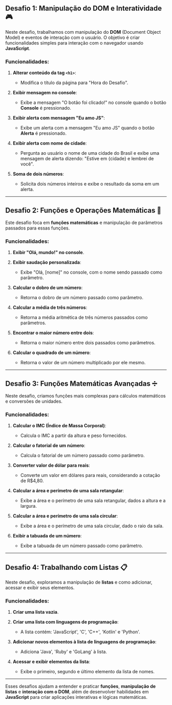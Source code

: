 ## Desafio 1: Manipulação do DOM e Interatividade 🎮

Neste desafio, trabalhamos com manipulação do **DOM** (Document Object Model) e eventos de interação com o usuário. O objetivo é criar funcionalidades simples para interação com o navegador usando **JavaScript**.

### Funcionalidades:
1. **Alterar conteúdo da tag `<h1>`**:
   - Modifica o título da página para "Hora do Desafio".

2. **Exibir mensagem no console**:
   - Exibe a mensagem "O botão foi clicado!" no console quando o botão **Console** é pressionado.

3. **Exibir alerta com mensagem "Eu amo JS"**:
   - Exibe um alerta com a mensagem "Eu amo JS" quando o botão **Alerta** é pressionado.

4. **Exibir alerta com nome de cidade**:
   - Pergunta ao usuário o nome de uma cidade do Brasil e exibe uma mensagem de alerta dizendo: "Estive em {cidade} e lembrei de você".

5. **Soma de dois números**:
   - Solicita dois números inteiros e exibe o resultado da soma em um alerta.

---

## Desafio 2: Funções e Operações Matemáticas 🔢

Este desafio foca em **funções matemáticas** e manipulação de parâmetros passados para essas funções.

### Funcionalidades:
1. **Exibir "Olá, mundo!" no console**.
2. **Exibir saudação personalizada**:
   - Exibe "Olá, [nome]" no console, com o nome sendo passado como parâmetro.

3. **Calcular o dobro de um número**:
   - Retorna o dobro de um número passado como parâmetro.

4. **Calcular a média de três números**:
   - Retorna a média aritmética de três números passados como parâmetros.

5. **Encontrar o maior número entre dois**:
   - Retorna o maior número entre dois passados como parâmetros.

6. **Calcular o quadrado de um número**:
   - Retorna o valor de um número multiplicado por ele mesmo.

---

## Desafio 3: Funções Matemáticas Avançadas ➗

Neste desafio, criamos funções mais complexas para cálculos matemáticos e conversões de unidades.

### Funcionalidades:
1. **Calcular o IMC (Índice de Massa Corporal)**:
   - Calcula o IMC a partir da altura e peso fornecidos.

2. **Calcular o fatorial de um número**:
   - Calcula o fatorial de um número passado como parâmetro.

3. **Converter valor de dólar para reais**:
   - Converte um valor em dólares para reais, considerando a cotação de R$4,80.

4. **Calcular a área e perímetro de uma sala retangular**:
   - Exibe a área e o perímetro de uma sala retangular, dados a altura e a largura.

5. **Calcular a área e perímetro de uma sala circular**:
   - Exibe a área e o perímetro de uma sala circular, dado o raio da sala.

6. **Exibir a tabuada de um número**:
   - Exibe a tabuada de um número passado como parâmetro.

---

## Desafio 4: Trabalhando com Listas 📋

Neste desafio, exploramos a manipulação de **listas** e como adicionar, acessar e exibir seus elementos.

### Funcionalidades:
1. **Criar uma lista vazia**.
2. **Criar uma lista com linguagens de programação**:
   - A lista contém: 'JavaScript', 'C', 'C++', 'Kotlin' e 'Python'.

3. **Adicionar novos elementos à lista de linguagens de programação**:
   - Adiciona 'Java', 'Ruby' e 'GoLang' à lista.

4. **Acessar e exibir elementos da lista**:
   - Exibe o primeiro, segundo e último elemento da lista de nomes.

---

Esses desafios ajudam a entender e praticar **funções**, **manipulação de listas** e **interação com o DOM**, além de desenvolver habilidades em **JavaScript** para criar aplicações interativas e lógicas matemáticas.
